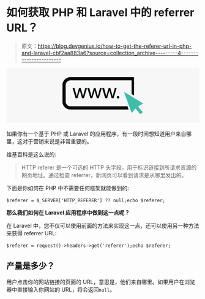 # 如何获取 PHP 和 Laravel 中的 referrer URL？

> 原文：<https://blog.devgenius.io/how-to-get-the-referer-url-in-php-and-laravel-cbf2aa883a6?source=collection_archive---------4----------------------->

![](img/c5e6ea2105ea2b13441a702fc74305ba.png)

如果你有一个基于 PHP 或 Laravel 的应用程序，有一段时间想知道用户来自哪里，这对于营销来说是非常重要的。

维基百科是这么说的:

> HTTP referer 是一个可选的 HTTP 头字段，用于标识链接到所请求资源的网页地址。通过检查 referrer，新网页可以看到请求是从哪里发出的。

下面是你如何在 PHP 中不需要任何框架就能做到的:

```
$referer = $_SERVER['HTTP_REFERER'] ?? null;echo $referer;
```

**那么我们如何在 Laravel 应用程序中做到这一点呢？**

在 Laravel 中，您不仅可以使用前面的方法来实现这一点，还可以使用另一种方法来获得 referrer URL:

```
$referer = request()->headers->get('referer');echo $referer;
```

## 产量是多少？

用户点击你的网站链接的页面的 URL，意思是，他们来自哪里。如果用户在浏览器中直接输入你网站的 URL，将会返回`null`。